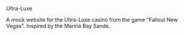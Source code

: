 Ultra-Luxe

A mock website for the Ultra-Luxe casino from the game "Fallout New Vegas".
Inspired by the Marina Bay Sands.